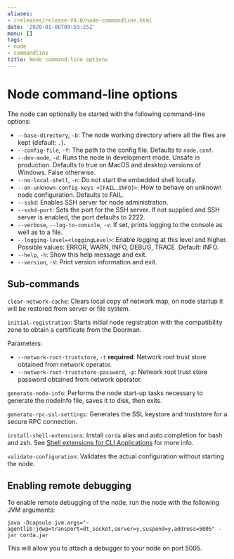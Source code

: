 ```yaml
---
aliases:
- /releases/release-V4.0/node-commandline.html
date: '2020-01-08T09:59:25Z'
menu: []
tags:
- node
- commandline
title: Node command-line options
---
```



# Node command-line options

The node can optionally be started with the following command-line options:


* `--base-directory`, `-b`: The node working directory where all the files are kept (default: `.`).
* `--config-file`, `-f`: The path to the config file. Defaults to `node.conf`.
* `--dev-mode`, `-d`: Runs the node in development mode. Unsafe in production. Defaults to true on MacOS and desktop versions of Windows. False otherwise.
* `--no-local-shell`, `-n`: Do not start the embedded shell locally.
* `--on-unknown-config-keys <[FAIL,INFO]>`: How to behave on unknown node configuration. Defaults to FAIL.
* `--sshd`: Enables SSH server for node administration.
* `--sshd-port`: Sets the port for the SSH server. If not supplied and SSH server is enabled, the port defaults to 2222.
* `--verbose`, `--log-to-console`, `-v`: If set, prints logging to the console as well as to a file.
* `--logging-level=<loggingLevel>`: Enable logging at this level and higher. Possible values: ERROR, WARN, INFO, DEBUG, TRACE. Default: INFO.
* `--help`, `-h`: Show this help message and exit.
* `--version`, `-V`: Print version information and exit.


## Sub-commands

`clear-network-cache`: Clears local copy of network map, on node startup it will be restored from server or file system.

`initial-registration`: Starts initial node registration with the compatibility zone to obtain a certificate from the Doorman.

Parameters:


* `--network-root-truststore`, `-t` **required**: Network root trust store obtained from network operator.
* `--network-root-truststore-password`, `-p`: Network root trust store password obtained from network operator.

`generate-node-info`: Performs the node start-up tasks necessary to generate the nodeInfo file, saves it to disk, then exits.

`generate-rpc-ssl-settings`: Generates the SSL keystore and truststore for a secure RPC connection.

`install-shell-extensions`: Install `corda` alias and auto completion for bash and zsh. See [Shell extensions for CLI Applications](cli-application-shell-extensions.md) for more info.

`validate-configuration`: Validates the actual configuration without starting the node.



## Enabling remote debugging

To enable remote debugging of the node, run the node with the following JVM arguments:

`java -Dcapsule.jvm.args="-agentlib:jdwp=transport=dt_socket,server=y,suspend=y,address=5005" -jar corda.jar`

This will allow you to attach a debugger to your node on port 5005.

